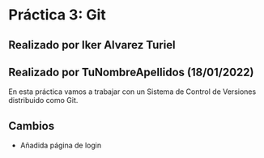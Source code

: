# Práctica 3: Git
## Realizado por Iker Alvarez Turiel
## Realizado por TuNombreApellidos (18/01/2022)
En esta práctica vamos a trabajar con un Sistema de Control de Versiones
distribuido como Git.
## Cambios
- Añadida página de login
